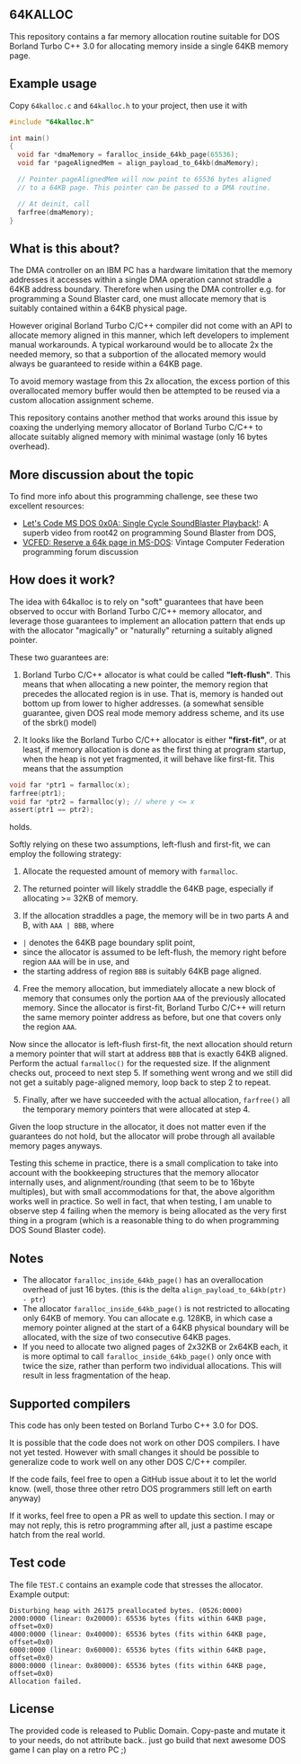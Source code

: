 64KALLOC
--------

This repository contains a far memory allocation routine suitable for DOS Borland Turbo C++ 3.0 for allocating memory inside a single 64KB memory page.

Example usage
-------------

Copy `64kalloc.c` and `64kalloc.h` to your project, then use it with

```c
#include "64kalloc.h"

int main()
{
  void far *dmaMemory = faralloc_inside_64kb_page(65536);
  void far *pageAlignedMem = align_payload_to_64kb(dmaMemory);

  // Pointer pageAlignedMem will now point to 65536 bytes aligned
  // to a 64KB page. This pointer can be passed to a DMA routine.

  // At deinit, call
  farfree(dmaMemory);
}
```

What is this about?
-------------------

The DMA controller on an IBM PC has a hardware limitation that the memory addresses it accesses within a single DMA operation cannot straddle a 64KB address boundary. Therefore when using the DMA controller e.g. for programming a Sound Blaster card, one must allocate memory that is suitably contained within a 64KB physical page.

However original Borland Turbo C/C++ compiler did not come with an API to allocate memory aligned in this manner, which left developers to implement manual workarounds. A typical workaround would be to allocate 2x the needed memory, so that a subportion of the allocated memory would always be guaranteed to reside within a 64KB page.

To avoid memory wastage from this 2x allocation, the excess portion of this overallocated memory buffer would then be attempted to be reused via a custom allocation assignment scheme.

This repository contains another method that works around this issue by coaxing the underlying memory allocator of Borland Turbo C/C++ to allocate suitably aligned memory with minimal wastage (only 16 bytes overhead).

More discussion about the topic
-------------------------------

To find more info about this programming challenge, see these two excellent resources:

- [Let's Code MS DOS 0x0A: Single Cycle SoundBlaster Playback!](https://www.youtube.com/watch?v=hn-9oL-ClCE&t=941s): A superb video from root42 on programming Sound Blaster from DOS,
- [VCFED: Reserve a 64k page in MS-DOS](https://forum.vcfed.org/index.php?threads/reserve-a-64k-page-in-ms-dos.79927/): Vintage Computer Federation programming forum discussion

How does it work?
-----------------

The idea with 64kalloc is to rely on "soft" guarantees that have been observed to occur with Borland Turbo C/C++ memory allocator, and leverage those guarantees to implement an allocation pattern that ends up with the allocator "magically" or "naturally" returning a suitably aligned pointer.

These two guarantees are:

1. Borland Turbo C/C++ allocator is what could be called **"left-flush"**. This means that when allocating a new pointer, the memory region that precedes the allocated region is in use. That is, memory is handed out bottom up from lower to higher addresses. (a somewhat sensible guarantee, given DOS real mode memory address scheme, and its use of the sbrk() model)

2. It looks like the Borland Turbo C/C++ allocator is either **"first-fit"**, or at least, if memory allocation is done as the first thing at program startup, when the heap is not yet fragmented, it will behave like first-fit. This means that the assumption

```c
void far *ptr1 = farmalloc(x);
farfree(ptr1);
void far *ptr2 = farmalloc(y); // where y <= x
assert(ptr1 == ptr2);
```

holds.

Softly relying on these two assumptions, left-flush and first-fit, we can employ the following strategy:

1. Allocate the requested amount of memory with `farmalloc`.

2. The returned pointer will likely straddle the 64KB page, especially if allocating >= 32KB of memory.

3. If the allocation straddles a page, the memory will be in two parts A and B, with `AAA | BBB`, where
 - `|` denotes the 64KB page boundary split point,
 - since the allocator is assumed to be left-flush, the memory right before region `AAA` will be in use, and
 - the starting address of region `BBB` is suitably 64KB page aligned.

4. Free the memory allocation, but immediately allocate a new block of memory that consumes only the portion `AAA` of the previously allocated memory. Since the allocator is first-fit, Borland Turbo C/C++ will return the same memory pointer address as before, but one that covers only the region `AAA`.

Now since the allocator is left-flush first-fit, the next allocation should return a memory pointer that will start at address `BBB` that is exactly 64KB aligned. Perform the actual `farmalloc()` for the requested size. If the alignment checks out, proceed to next step 5. If something went wrong and we still did not get a suitably page-aligned memory, loop back to step 2 to repeat.

5. Finally, after we have succeeded with the actual allocation, `farfree()` all the temporary memory pointers that were allocated at step 4.

Given the loop structure in the allocator, it does not matter even if the guarantees do not hold, but the allocator will probe through all available memory pages anyways.

Testing this scheme in practice, there is a small complication to take into account with the bookkeeping structures that the memory allocator internally uses, and alignment/rounding (that seem to be to 16byte multiples), but with small accommodations for that, the above algorithm works well in practice. So well in fact, that when testing, I am unable to observe step 4 failing when the memory is being allocated as the very first thing in a program (which is a reasonable thing to do when programming DOS Sound Blaster code).

Notes
-----

- The allocator `faralloc_inside_64kb_page()` has an overallocation overhead of just 16 bytes. (this is the delta `align_payload_to_64kb(ptr) - ptr`)
- The allocator `faralloc_inside_64kb_page()` is not restricted to allocating only 64KB of memory. You can allocate e.g. 128KB, in which case a memory pointer aligned at the start of a 64KB physical boundary will be allocated, with the size of two consecutive 64KB pages.
- If you need to allocate two aligned pages of 2x32KB or 2x64KB each, it is more optimal to call `faralloc_inside_64kb_page()` only once with twice the size, rather than perform two individual allocations. This will result in less fragmentation of the heap.

Supported compilers
-------------------

This code has only been tested on Borland Turbo C++ 3.0 for DOS.

It is possible that the code does not work on other DOS compilers. I have not yet tested. However with small changes it should be possible to generalize code to work well on any other DOS C/C++ compiler.

If the code fails, feel free to open a GitHub issue about it to let the world know. (well, those three other retro DOS programmers still left on earth anyway)

If it works, feel free to open a PR as well to update this section. I may or may not reply, this is retro programming after all, just a pastime escape hatch from the real world.

Test code
---------

The file `TEST.C` contains an example code that stresses the allocator. Example output:

```
Disturbing heap with 26175 preallocated bytes. (0526:0000)
2000:0000 (linear: 0x20000): 65536 bytes (fits within 64KB page, offset=0x0)
4000:0000 (linear: 0x40000): 65536 bytes (fits within 64KB page, offset=0x0)
6000:0000 (linear: 0x60000): 65536 bytes (fits within 64KB page, offset=0x0)
8000:0000 (linear: 0x80000): 65536 bytes (fits within 64KB page, offset=0x0)
Allocation failed.
```

License
-------

The provided code is released to Public Domain. Copy-paste and mutate it to your needs, do not attribute back.. just go build that next awesome DOS game I can play on a retro PC ;)

